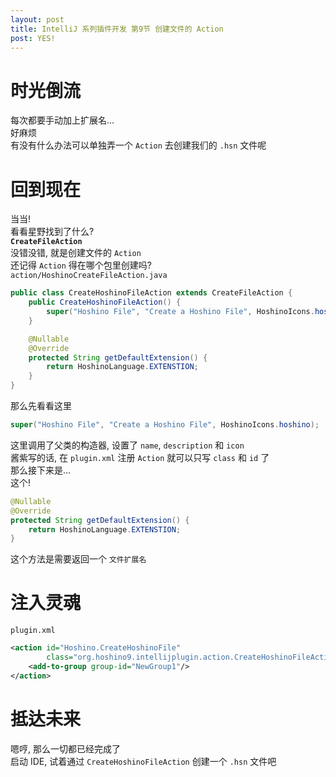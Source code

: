 ```yaml
---
layout: post
title: IntelliJ 系列插件开发 第9节 创建文件的 Action
post: YES!
---
```


# 时光倒流
每次都要手动加上扩展名...  
好麻烦  
有没有什么办法可以单独弄一个 `Action` 去创建我们的 `.hsn` 文件呢  

# 回到现在
当当!  
看看星野找到了什么?  
**`CreateFileAction`**  
没错没错, 就是创建文件的 `Action`  
还记得 `Action` 得在哪个包里创建吗?  
`action/HoshinoCreateFileAction.java`
```Java
public class CreateHoshinoFileAction extends CreateFileAction {
	public CreateHoshinoFileAction() {
		super("Hoshino File", "Create a Hoshino File", HoshinoIcons.hoshino);
	}

	@Nullable
	@Override
	protected String getDefaultExtension() {
		return HoshinoLanguage.EXTENSTION;
	}
}
```
那么先看看这里  
```Java
super("Hoshino File", "Create a Hoshino File", HoshinoIcons.hoshino);
```
这里调用了父类的构造器, 设置了 `name`, `description` 和 `icon`  
酱紫写的话, 在 `plugin.xml` 注册 `Action` 就可以只写 `class` 和 `id` 了  
那么接下来是...  
这个!  
```Java
@Nullable
@Override
protected String getDefaultExtension() {
	return HoshinoLanguage.EXTENSTION;
}
```
这个方法是需要返回一个 `文件扩展名`  

# 注入灵魂
`plugin.xml`  
```xml
<action id="Hoshino.CreateHoshinoFile"
		class="org.hoshino9.intellijplugin.action.CreateHoshinoFileAction">
	<add-to-group group-id="NewGroup1"/>
</action>
```

# 抵达未来
嗯哼, 那么一切都已经完成了  
启动 IDE, 试着通过 `CreateHoshinoFileAction` 创建一个 `.hsn` 文件吧  
